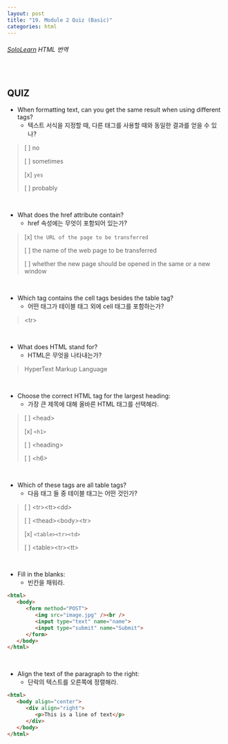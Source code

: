 ```yaml
---
layout: post
title: "19. Module 2 Quiz (Basic)"
categories: html
---
```


###### [SoloLearn](https://www.sololearn.com/) HTML 번역

<br>

## QUIZ

- When formatting text, can you get the same result when using different tags?
  - 텍스트 서식을 지정할 때, 다른 태그를 사용할 때와 동일한 결과를 얻을 수 있나?

> [ ] no
>
> [ ] sometimes
>
> [x] `yes`
>
> [ ] probably

<br>

- What does the href attribute contain?
  - href 속성에는 무엇이 포함되어 있는가?

> [x] `the URL of the page to be transferred`
>
> [ ] the name of the web page to be transferred
>
> [ ] whether the new page should be opened in the same or a new window

<br>

- Which tag contains the cell tags besides the table tag?
  - 어떤 태그가 테이블 태그 외에 cell 태그를 포함하는가?

> \<tr>

<br>

- What does HTML stand for?
  - HTML은 무엇을 나타내는가?

> HyperText Markup Language

<br>

- Choose the correct HTML tag for the largest heading:
  - 가장 큰 제목에 대해 올바른 HTML 태그를 선택해라.

> [ ] \<head>
>
> [x] `<h1>`
>
> [ ] \<heading>
>
> [ ] \<h6>

<br>

- Which of these tags are all table tags?
  - 다음 태그 들 중 테이블 태그는 어떤 것인가?

> [ ] \<tr>\<tt>\<dd>
>
> [ ] \<thead>\<body>\<tr>
>
> [x] `<table><tr><td>`
>
> [ ] \<table>\<tr>\<tt>

<br>

- Fill in the blanks:
  - 빈칸을 채워라.

```html
<html>
   <body>
      <form method="POST">
         <img src="image.jpg" /><br />
         <input type="text" name="name">
         <input type="submit" name="Submit">
      </form>
   </body>
</html>
```

<br>

- Align the text of the paragraph to the right:
  - 단락의 텍스트를 오른쪽에 정렬해라.

```html
<html>
   <body align="center">
      <div align="right">
         <p>This is a line of text</p>
      </div>
   </body>
</html>
```

<br>